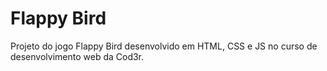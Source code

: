 # Flappy Bird

Projeto do jogo Flappy Bird desenvolvido em HTML, CSS e JS no curso de desenvolvimento web da Cod3r.